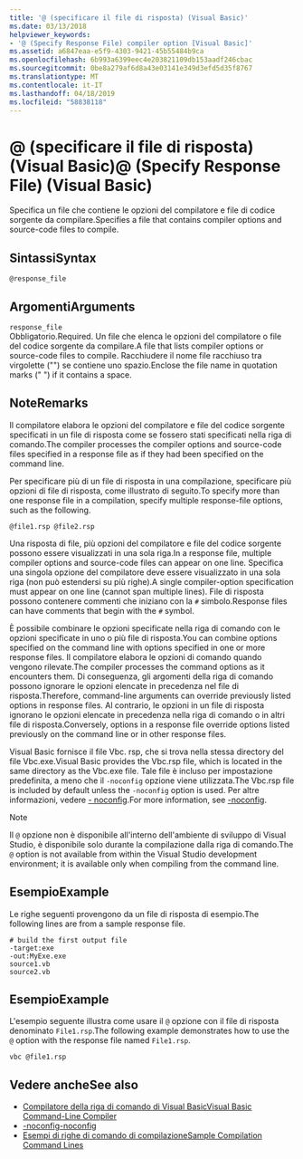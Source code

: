 ```yaml
---
title: '@ (specificare il file di risposta) (Visual Basic)'
ms.date: 03/13/2018
helpviewer_keywords:
- '@ (Specify Response File) compiler option [Visual Basic]'
ms.assetid: a6847eaa-e5f9-4303-9421-45b55484b9ca
ms.openlocfilehash: 6b993a6399eec4e203821109db153aadf246cbac
ms.sourcegitcommit: 0be8a279af6d8a43e03141e349d3efd5d35f8767
ms.translationtype: MT
ms.contentlocale: it-IT
ms.lasthandoff: 04/18/2019
ms.locfileid: "58838118"
---
```

# <a name="-specify-response-file-visual-basic"></a><span data-ttu-id="1c4c3-102">@ (specificare il file di risposta) (Visual Basic)</span><span class="sxs-lookup"><span data-stu-id="1c4c3-102">@ (Specify Response File) (Visual Basic)</span></span>
<span data-ttu-id="1c4c3-103">Specifica un file che contiene le opzioni del compilatore e file di codice sorgente da compilare.</span><span class="sxs-lookup"><span data-stu-id="1c4c3-103">Specifies a file that contains compiler options and source-code files to compile.</span></span>  
  
## <a name="syntax"></a><span data-ttu-id="1c4c3-104">Sintassi</span><span class="sxs-lookup"><span data-stu-id="1c4c3-104">Syntax</span></span>  
  
```  
@response_file  
```  
  
## <a name="arguments"></a><span data-ttu-id="1c4c3-105">Argomenti</span><span class="sxs-lookup"><span data-stu-id="1c4c3-105">Arguments</span></span>  
 `response_file`  
 <span data-ttu-id="1c4c3-106">Obbligatorio.</span><span class="sxs-lookup"><span data-stu-id="1c4c3-106">Required.</span></span> <span data-ttu-id="1c4c3-107">Un file che elenca le opzioni del compilatore o file del codice sorgente da compilare.</span><span class="sxs-lookup"><span data-stu-id="1c4c3-107">A file that lists compiler options or source-code files to compile.</span></span> <span data-ttu-id="1c4c3-108">Racchiudere il nome file racchiuso tra virgolette ("") se contiene uno spazio.</span><span class="sxs-lookup"><span data-stu-id="1c4c3-108">Enclose the file name in quotation marks (" ") if it contains a space.</span></span>  
  
## <a name="remarks"></a><span data-ttu-id="1c4c3-109">Note</span><span class="sxs-lookup"><span data-stu-id="1c4c3-109">Remarks</span></span>  
 <span data-ttu-id="1c4c3-110">Il compilatore elabora le opzioni del compilatore e file del codice sorgente specificati in un file di risposta come se fossero stati specificati nella riga di comando.</span><span class="sxs-lookup"><span data-stu-id="1c4c3-110">The compiler processes the compiler options and source-code files specified in a response file as if they had been specified on the command line.</span></span>  
  
 <span data-ttu-id="1c4c3-111">Per specificare più di un file di risposta in una compilazione, specificare più opzioni di file di risposta, come illustrato di seguito.</span><span class="sxs-lookup"><span data-stu-id="1c4c3-111">To specify more than one response file in a compilation, specify multiple response-file options, such as the following.</span></span>  
  
```  
@file1.rsp @file2.rsp  
```  
  
 <span data-ttu-id="1c4c3-112">Una risposta di file, più opzioni del compilatore e file del codice sorgente possono essere visualizzati in una sola riga.</span><span class="sxs-lookup"><span data-stu-id="1c4c3-112">In a response file, multiple compiler options and source-code files can appear on one line.</span></span> <span data-ttu-id="1c4c3-113">Specifica una singola opzione del compilatore deve essere visualizzato in una sola riga (non può estendersi su più righe).</span><span class="sxs-lookup"><span data-stu-id="1c4c3-113">A single compiler-option specification must appear on one line (cannot span multiple lines).</span></span> <span data-ttu-id="1c4c3-114">File di risposta possono contenere commenti che iniziano con la `#` simbolo.</span><span class="sxs-lookup"><span data-stu-id="1c4c3-114">Response files can have comments that begin with the `#` symbol.</span></span>  
  
 <span data-ttu-id="1c4c3-115">È possibile combinare le opzioni specificate nella riga di comando con le opzioni specificate in uno o più file di risposta.</span><span class="sxs-lookup"><span data-stu-id="1c4c3-115">You can combine options specified on the command line with options specified in one or more response files.</span></span> <span data-ttu-id="1c4c3-116">Il compilatore elabora le opzioni di comando quando vengono rilevate.</span><span class="sxs-lookup"><span data-stu-id="1c4c3-116">The compiler processes the command options as it encounters them.</span></span> <span data-ttu-id="1c4c3-117">Di conseguenza, gli argomenti della riga di comando possono ignorare le opzioni elencate in precedenza nel file di risposta.</span><span class="sxs-lookup"><span data-stu-id="1c4c3-117">Therefore, command-line arguments can override previously listed options in response files.</span></span> <span data-ttu-id="1c4c3-118">Al contrario, le opzioni in un file di risposta ignorano le opzioni elencate in precedenza nella riga di comando o in altri file di risposta.</span><span class="sxs-lookup"><span data-stu-id="1c4c3-118">Conversely, options in a response file override options listed previously on the command line or in other response files.</span></span>  
  
 <span data-ttu-id="1c4c3-119">Visual Basic fornisce il file Vbc. rsp, che si trova nella stessa directory del file Vbc.exe.</span><span class="sxs-lookup"><span data-stu-id="1c4c3-119">Visual Basic provides the Vbc.rsp file, which is located in the same directory as the Vbc.exe file.</span></span> <span data-ttu-id="1c4c3-120">Tale file è incluso per impostazione predefinita, a meno che il `-noconfig` opzione viene utilizzata.</span><span class="sxs-lookup"><span data-stu-id="1c4c3-120">The Vbc.rsp file is included by default unless the `-noconfig` option is used.</span></span> <span data-ttu-id="1c4c3-121">Per altre informazioni, vedere [- noconfig](../../../visual-basic/reference/command-line-compiler/noconfig.md).</span><span class="sxs-lookup"><span data-stu-id="1c4c3-121">For more information, see [-noconfig](../../../visual-basic/reference/command-line-compiler/noconfig.md).</span></span>  
  
> [!NOTE]
>  <span data-ttu-id="1c4c3-122">Il `@` opzione non è disponibile all'interno dell'ambiente di sviluppo di Visual Studio, è disponibile solo durante la compilazione dalla riga di comando.</span><span class="sxs-lookup"><span data-stu-id="1c4c3-122">The `@` option is not available from within the Visual Studio development environment; it is available only when compiling from the command line.</span></span>  
  
## <a name="example"></a><span data-ttu-id="1c4c3-123">Esempio</span><span class="sxs-lookup"><span data-stu-id="1c4c3-123">Example</span></span>  
 <span data-ttu-id="1c4c3-124">Le righe seguenti provengono da un file di risposta di esempio.</span><span class="sxs-lookup"><span data-stu-id="1c4c3-124">The following lines are from a sample response file.</span></span>  
  
```console
# build the first output file  
-target:exe   
-out:MyExe.exe  
source1.vb   
source2.vb  
```  
  
## <a name="example"></a><span data-ttu-id="1c4c3-125">Esempio</span><span class="sxs-lookup"><span data-stu-id="1c4c3-125">Example</span></span>  
 <span data-ttu-id="1c4c3-126">L'esempio seguente illustra come usare il `@` opzione con il file di risposta denominato `File1.rsp`.</span><span class="sxs-lookup"><span data-stu-id="1c4c3-126">The following example demonstrates how to use the `@` option with the response file named `File1.rsp`.</span></span>  
  
```console
vbc @file1.rsp  
```  
  
## <a name="see-also"></a><span data-ttu-id="1c4c3-127">Vedere anche</span><span class="sxs-lookup"><span data-stu-id="1c4c3-127">See also</span></span>

- [<span data-ttu-id="1c4c3-128">Compilatore della riga di comando di Visual Basic</span><span class="sxs-lookup"><span data-stu-id="1c4c3-128">Visual Basic Command-Line Compiler</span></span>](../../../visual-basic/reference/command-line-compiler/index.md)
- [<span data-ttu-id="1c4c3-129">-noconfig</span><span class="sxs-lookup"><span data-stu-id="1c4c3-129">-noconfig</span></span>](../../../visual-basic/reference/command-line-compiler/noconfig.md)
- [<span data-ttu-id="1c4c3-130">Esempi di righe di comando di compilazione</span><span class="sxs-lookup"><span data-stu-id="1c4c3-130">Sample Compilation Command Lines</span></span>](../../../visual-basic/reference/command-line-compiler/sample-compilation-command-lines.md)
